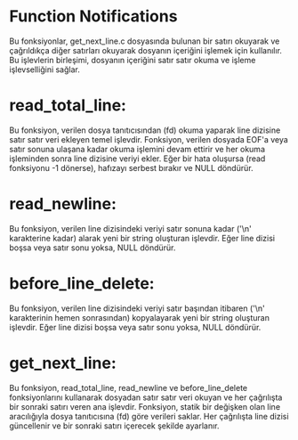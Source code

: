 # Function Notifications

 Bu fonksiyonlar, get_next_line.c dosyasında bulunan bir satırı okuyarak ve çağrıldıkça diğer satırları okuyarak dosyanın içeriğini işlemek için kullanılır. Bu işlevlerin birleşimi, dosyanın içeriğini satır satır okuma ve işleme işlevselliğini sağlar.
 
# read_total_line:
 Bu fonksiyon, verilen dosya tanıtıcısından (fd) okuma yaparak line dizisine satır satır veri ekleyen temel işlevdir. Fonksiyon, verilen dosyada EOF'a veya satır sonuna ulaşana kadar okuma işlemini devam ettirir ve her okuma işleminden sonra line dizisine veriyi ekler. Eğer bir hata oluşursa (read fonksiyonu -1 dönerse), hafızayı serbest bırakır ve NULL döndürür.

# read_newline:
 Bu fonksiyon, verilen line dizisindeki veriyi satır sonuna kadar ('\n' karakterine kadar) alarak yeni bir string oluşturan işlevdir. Eğer line dizisi boşsa veya satır sonu yoksa, NULL döndürür.

# before_line_delete:
 Bu fonksiyon, verilen line dizisindeki veriyi satır başından itibaren ('\n' karakterinin hemen sonrasından) kopyalayarak yeni bir string oluşturan işlevdir. Eğer line dizisi boşsa veya satır sonu yoksa, NULL döndürür.

# get_next_line:
 Bu fonksiyon, read_total_line, read_newline ve before_line_delete fonksiyonlarını kullanarak dosyadan satır satır veri okuyan ve her çağrılışta bir sonraki satırı veren ana işlevdir. Fonksiyon, statik bir değişken olan line aracılığıyla dosya tanıtıcısına (fd) göre verileri saklar. Her çağrılışta line dizisi güncellenir ve bir sonraki satırı içerecek şekilde ayarlanır.
